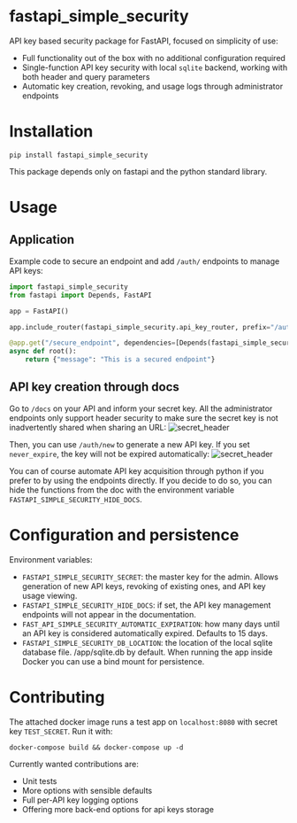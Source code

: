 # fastapi_simple_security
API key based security package for FastAPI, focused on simplicity of use:
- Full functionality out of the box with no additional configuration required
- Single-function API key security with local `sqlite` backend, working with both header and query parameters
- Automatic key creation, revoking, and usage logs through administrator endpoints

# Installation
`pip install fastapi_simple_security`

This package depends only on fastapi and the python standard library.

# Usage

## Application
Example code to secure an endpoint and add `/auth/` endpoints to manage API keys:
```python
import fastapi_simple_security
from fastapi import Depends, FastAPI

app = FastAPI()

app.include_router(fastapi_simple_security.api_key_router, prefix="/auth", tags=["_auth"])

@app.get("/secure_endpoint", dependencies=[Depends(fastapi_simple_security.api_key_security)])
async def root():
    return {"message": "This is a secured endpoint"} 
```

## API key creation through docs

Go to `/docs` on your API and inform your secret key. All the administrator endpoints only support header security to 
make sure the secret key is not inadvertently shared when sharing an URL:
![secret_header](images/secret_header.png)

Then, you can use `/auth/new` to generate a new API key. If you set `never_expire`, the key will not be expired
automatically:
![secret_header](images/new_api_key.png)

You can of course automate API key acquisition through python if you prefer to by using the endpoints directly. If you
decide to do so, you can hide the functions from the doc with the environment variable 
`FASTAPI_SIMPLE_SECURITY_HIDE_DOCS`.

# Configuration and persistence
Environment variables:
- `FASTAPI_SIMPLE_SECURITY_SECRET`: the master key for the admin. Allows generation of new API keys, revoking of
 existing ones, and API key usage viewing.
- `FASTAPI_SIMPLE_SECURITY_HIDE_DOCS`: if set, the API key management endpoints will not appear in the documentation.
- `FAST_API_SIMPLE_SECURITY_AUTOMATIC_EXPIRATION`: how many days until an API key is considered automatically expired.
Defaults to 15 days.
- `FASTAPI_SIMPLE_SECURITY_DB_LOCATION`: the location of the local sqlite database file. /app/sqlite.db by default. When
running the app inside Docker you can use a bind mount for persistence.

# Contributing
The attached docker image runs a test app on `localhost:8080` with secret key `TEST_SECRET`. Run it with:
```shell script
docker-compose build && docker-compose up -d
```

Currently wanted contributions are:
- Unit tests
- More options with sensible defaults
- Full per-API key logging options
- Offering more back-end options for api keys storage
